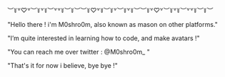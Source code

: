 
︶꒦꒷♡꒷︶꒦꒷꒦︶꒷꒷꒦︶꒦︶︶꒦♡꒷꒦︶꒦꒷︶꒦꒷꒦︶︶꒦꒷♡꒷︶꒦꒷꒦︶꒷꒷꒦︶꒦︶

"Hello there ! i'm M0shro0m, also known as mason on other platforms."

"I’m quite interested in learning how to code, and make avatars !"

"You can reach me over twitter : @M0shro0m_  "

"That's it for now i believe, bye bye !"
